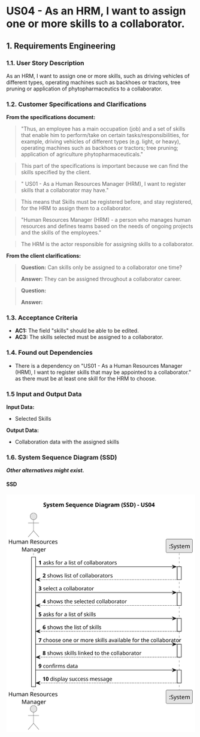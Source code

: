 # US04 - As an HRM, I want to assign one or more skills to a collaborator.



## 1. Requirements Engineering

### 1.1. User Story Description

As an HRM, I want to assign one or more skills, such as driving vehicles of different types, operating machines such as backhoes or tractors, tree pruning or application of phytopharmaceutics to a collaborator.
### 1.2. Customer Specifications and Clarifications 

**From the specifications document:**

> "Thus, an employee has a main occupation (job) and
a set of skills that enable him to perform/take on certain tasks/responsibilities, for example, driving vehicles of different types (e.g. light, or heavy), operating machines such
as backhoes or tractors; tree pruning; application of agriculture phytopharmaceuticals."

> This part of the specifications is important because
we can find the skills specified by the client.

>  " US01 - As a Human Resources Manager (HRM), I want to register skills that a
collaborator may have." 

> This means that Skills must be registered before, and stay registered, for the HRM to assign them to a collaborator.

> "Human Resources Manager (HRM) - a person who manages human resources
and defines teams based on the needs of ongoing projects and the skills of the
employees."

> The HRM is the actor responsible for assigning skills to a collaborator.  
	

**From the client clarifications:**

> **Question:** Can skills only be assigned to a collaborator one time?
>
> **Answer:** They can be assigned throughout a collaborator career.

> **Question:** 
>
> **Answer:** 
### 1.3. Acceptance Criteria

* **AC1:** The field "skills" should be able to be edited.
* **AC3:** The skills selected must be assigned to a collaborator. 

### 1.4. Found out Dependencies

* There is a dependency on "US01 - As a Human Resources Manager (HRM), I want to register skills that may be appointed to a collaborator." as there must be at least one skill for the HRM to choose.

### 1.5 Input and Output Data

**Input Data:**
* Selected Skills

**Output Data:**
* Collaboration data with the assigned skills



### 1.6. System Sequence Diagram (SSD)

**_Other alternatives might exist._**

#### SSD

![System Sequence Diagram - Alternative One](svg/us04-system-sequence-diagram.svg)

